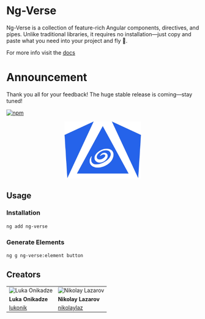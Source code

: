 # Ng-Verse

Ng-Verse is a collection of feature-rich Angular components, directives, and pipes. Unlike traditional libraries, it requires no installation—just copy and paste what you need into your project and fly 🚀.

For more info visit the [docs](https://www.ng-verse.dev)

# Announcement

Thank you all for your feedback! The huge stable release is
coming—stay tuned!

[![npm](https://img.shields.io/npm/v/ng-verse?label=npm&logo=npm)](https://www.npmjs.com/package/ng-verse)

<p align="center">
   <img src="logo.png" alt="Logo" width="200px" />
</p>

## Usage

### Installation

```bash
ng add ng-verse
```

### Generate Elements

```bash
ng g ng-verse:element button
```

## Creators

|                                                           |                                                                |
| --------------------------------------------------------- | -------------------------------------------------------------- |
| ![Luka Onikadze](https://github.com/lukonik.png?size=150) | ![Nikolay Lazarov](https://github.com/nikolaylaz.png?size=150) |
| **Luka Onikadze**                                         | **Nikolay Lazarov**                                            |
| [lukonik](https://github.com/lukonik)                     | [nikolaylaz](https://github.com/nikolaylaz)                    |
